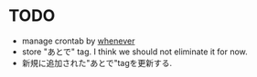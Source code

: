 TODO
===========================

* manage crontab by [whenever](https://github.com/javan/whenever)
* store "あとで" tag. I think we should not eliminate it for now.
* 新規に追加された"あとで"tagを更新する.
